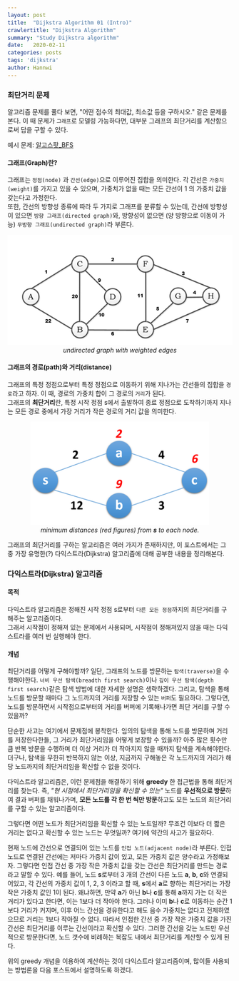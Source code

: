 ```yaml
---
layout: post
title:  "Dijkstra Algorithm 01 (Intro)"
crawlertitle: "Dijkstra Algorithm"
summary: "Study Dijkstra algorithm"
date:   2020-02-11
categories: posts
tags: 'dijkstra'
author: Hannwi
---
```


### 최단거리 문제
알고리즘 문제를 풀다 보면, "어떤 점수의 최대값, 최소값 등을 구하시오." 같은 문제를 본다.
이 때 문제가 `그래프`로 모델링 가능하다면, 대부분 그래프의 최단거리를 계산함으로써 답을 구할 수 있다.

예시 문제: [알고스팟_BFS][problem_link]

#### 그래프(Graph)란?
그래프는 `정점(node)` 과 `간선(edge)`으로 이루어진 집합을 의미한다. 각 간선은 `가중치(weight)`를 가지고 있을 수 있으며, 가중치가 없을 때는 모든 간선이 1 의 가중치 값을 갖는다고 가정한다.  
또한, 간선의 방향성 종류에 따라 두 가지로 그래프를 분류할 수 있는데, 간선에 방향성이 있으면 `방향 그래프(directed graph)`와, 방향성이 없으면 (양 방향으로 이동이 가능) `무방향 그래프(undirected graph)`라 부른다.

<p align="center">
	<img src="/assets/images/algorithm/dijkstra/undirected_graph.png"><br>
	<em>undirected graph with weighted edges</em>
</p>

#### 그래프의 경로(path)와 거리(distance)
그래프의 특정 정점으로부터 특정 정점으로 이동하기 위해 지나가는 간선들의 집합을 `경로`라고 하자. 이 때, 경로의 가중치 합이 그 경로의 `거리`가 된다.  
그래프의 **최단거리**란, 특정 시작 정점 s에서 출발하여 종료 정점으로 도착하기까지 지나는 모든 경로 중에서 가장 거리가 작은 경로의 거리 값을 의미한다.  

<p align="center">
	<img width="400" src="/assets/images/algorithm/dijkstra/undirected_graph2_min_distance.png"><br>
	<em>minimum distances (red figures) from <strong>s</strong> to each node.</em>
</p>

그래프의 최단거리를 구하는 알고리즘은 여러 가지가 존재하지만, 이 포스트에서는 그 중 가장 유명한(?) 다익스트라(Dijkstra) 알고리즘에 대해 공부한 내용을 정리해본다.

### 다익스트라(Dijkstra) 알고리즘
#### 목적
다익스트라 알고리즘은 정해진 시작 정점 s로부터 `다른 모든 정점`까지의 최단거리를 구해주는 알고리즘이다.  
그래서 시작점이 정해져 있는 문제에서 사용되며, 시작점이 정해져있지 않을 때는 다익스트라를 여러 번 실행해야 한다.

#### 개념
최단거리를 어떻게 구해야할까? 일단, 그래프의 노드를 방문하는 `탐색(traverse)`을 수행해야한다. `너비 우선 탐색(breadth first search)`이나 `깊이 우선 탐색(depth first search)`같은 탐색 방법에 대한 자세한 설명은 생략하겠다. 그리고, 탐색을 통해 노드를 방문할 때마다 그 노드까지의 거리를 저장할 수 있는 `버퍼`도 필요하다. 그렇다면, 노드를 방문하면서 시작점으로부터의 거리를 버퍼에 기록해나가면 최단 거리를 구할 수 있을까?

단순한 사고는 여기에서 문제점에 봉착한다. 임의의 탐색을 통해 노드를 방문하며 거리를 저장한다한들, 그 거리가 최단거리임을 어떻게 보장할 수 있을까? 아주 많은 횟수만큼 반복 방문을 수행하며 더 이상 거리가 더 작아지지 않을 때까지 탐색을 계속해야한다. 더구나, 탐색을 무한히 반복하지 않는 이상, 지금까지 구해놓은 각 노드까지의 거리가 해당 노드까지의 최단거리임을 확신할 수 없을 것이다.

다익스트라 알고리즘은, 이런 문제점을 해결하기 위해 **greedy** 한 접근법을 통해 최단거리를 찾는다. 즉, <em>"현 시점에서 최단거리임을 확신할 수 있는"</em> 노드를 **우선적으로 방문**하여 결과 버퍼를 채워나가며, **모든 노드를 각 한 번 씩만 방문**하고도 모든 노드의 최단거리를 구할 수 있는 알고리즘이다.

그렇다면 어떤 노드가 최단거리임을 확신할 수 있는 노드일까? 무조건 이보다 더 짧은 거리는 없다고 확신할 수 있는 노드는 무엇일까? 여기에 약간의 사고가 필요하다.

현재 노드에 간선으로 연결되어 있는 노드를 `인접 노드(adjacent node)`라 부른다. 인접 노드로 연결된 간선에는 저마다 가중치 값이 있고, 모든 가중치 값은 양수라고 가정해보자. 그렇다면 인접 간선 중 가장 작은 가중치 값을 갖는 간선은 최단거리를 만드는 경로라고 말할 수 있다. 예를 들어, 노드 **s**로부터 3 개의 간선이 다른 노드 **a**, **b**, **c**와 연결되어있고, 각 간선의 가중치 값이 1, 2, 3 이라고 할 때, **s**에서 **a**로 향하는 최단거리는 가장 작은 가중치 값인 1이 된다. 왜냐하면, 만약 **a**가 아닌 **b**나 **c**를 통해 **a**까지 가는 더 작은 거리가 있다고 한다면, 이는 1보다 더 작아야 한다. 그러나 이미 **b**나 **c**로 이동하는 순간 1 보다 거리가 커지며, 이후 어느 간선을 경유한다고 해도 음수 가중치는 없다고 전제하였으므로 거리는 1보다 작아질 수 없다. 따라서 인접한 간선 중 가장 작은 가중치 값을 가진 간선은 최단거리를 이루는 간선이라고 확신할 수 있다. 그러한 간선을 갖는 노드만 우선적으로 방문한다면, 노드 갯수에 비례하는 복잡도 내에서 최단거리를 계산할 수 있게 된다.

위의 greedy 개념을 이용하여 계산하는 것이 다익스트라 알고리즘이며, 많이들 사용되는 방법론을 다음 포스트에서 설명하도록 하겠다.


[problem_link]: https://algospot.com/judge/problem/read/BOJ
